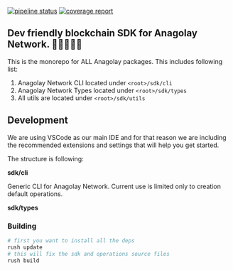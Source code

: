 [![pipeline status](https://gitlab.com/anagolay/anagolay-js/badges/main/pipeline.svg)](https://gitlab.com/anagolay/anagolay-js/-/commits/main)
[![coverage report](https://gitlab.com/anagolay/anagolay-js/badges/main/coverage.svg?job=test-and-build)](https://gitlab.com/anagolay/anagolay-js/-/commits/main)


## Dev friendly blockchain SDK for Anagolay Network. 👩‍💻🚀👨‍💻

This is the monorepo for ALL Anagolay packages. This includes following list:

1. Anagolay Network CLI located under `<root>/sdk/cli`
2. Anagolay Network Types located under `<root>/sdk/types`
3. All utils are located under `<root>/sdk/utils`

## Development

We are using VSCode as our main IDE and for that reason we are including the recommended extensions and settings that will help you get started. 

The structure is following:

**sdk/cli**

Generic CLI for Anagolay Network. Current use is limited only to creation default operations.

**sdk/types**

### Building 

```sh
# first you want to install all the deps
rush update
# this will fix the sdk and operations source files
rush build
```
